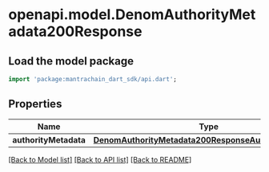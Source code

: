 # openapi.model.DenomAuthorityMetadata200Response

## Load the model package
```dart
import 'package:mantrachain_dart_sdk/api.dart';
```

## Properties
Name | Type | Description | Notes
------------ | ------------- | ------------- | -------------
**authorityMetadata** | [**DenomAuthorityMetadata200ResponseAuthorityMetadata**](DenomAuthorityMetadata200ResponseAuthorityMetadata.md) |  | [optional] 

[[Back to Model list]](../README.md#documentation-for-models) [[Back to API list]](../README.md#documentation-for-api-endpoints) [[Back to README]](../README.md)


